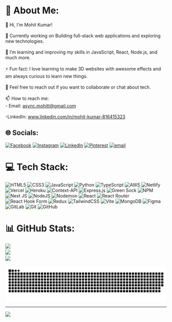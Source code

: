 # 💫 About Me:
👋 Hi, I'm Mohit Kumar!<br><br>🔭 Currently working on Building full-stack web applications and exploring new technologies.<br><br>🌱 I’m learning and improving my skills in JavaScript, React, Node.js, and much more.<br><br>⚡ Fun fact: I love learning to make 3D websites with awesome effects and am always curious to learn new things.<br><br>💬 Feel free to reach out if you want to collaborate or chat about tech.<br><br>📫 How to reach me:<br>- Email: async.mohitt@gmail.com<br><br>-LinkedIn: www.linkedin.com/in/mohit-kumar-816415323<br>


## 🌐 Socials:
[![Facebook](https://img.shields.io/badge/Facebook-%231877F2.svg?logo=Facebook&logoColor=white)](https://facebook.com/ransh.kumar.338) [![Instagram](https://img.shields.io/badge/Instagram-%23E4405F.svg?logo=Instagram&logoColor=white)](https://instagram.com/ransh_emperor) [![LinkedIn](https://img.shields.io/badge/LinkedIn-%230077B5.svg?logo=linkedin&logoColor=white)](https://linkedin.com/in/mohit-kumar-816415323) [![Pinterest](https://img.shields.io/badge/Pinterest-%23E60023.svg?logo=Pinterest&logoColor=white)](https://pinterest.com/ranshemperor) [![email](https://img.shields.io/badge/Email-D14836?logo=gmail&logoColor=white)](mailto:async.mohitt@gmail.com) 

# 💻 Tech Stack:
![HTML5](https://img.shields.io/badge/html5-%23E34F26.svg?style=for-the-badge&logo=html5&logoColor=white) ![CSS3](https://img.shields.io/badge/css3-%231572B6.svg?style=for-the-badge&logo=css3&logoColor=white) ![JavaScript](https://img.shields.io/badge/javascript-%23323330.svg?style=for-the-badge&logo=javascript&logoColor=%23F7DF1E) ![Python](https://img.shields.io/badge/python-3670A0?style=for-the-badge&logo=python&logoColor=ffdd54) ![TypeScript](https://img.shields.io/badge/typescript-%23007ACC.svg?style=for-the-badge&logo=typescript&logoColor=white) ![AWS](https://img.shields.io/badge/AWS-%23FF9900.svg?style=for-the-badge&logo=amazon-aws&logoColor=white) ![Netlify](https://img.shields.io/badge/netlify-%23000000.svg?style=for-the-badge&logo=netlify&logoColor=#00C7B7) ![Vercel](https://img.shields.io/badge/vercel-%23000000.svg?style=for-the-badge&logo=vercel&logoColor=white) ![Heroku](https://img.shields.io/badge/heroku-%23430098.svg?style=for-the-badge&logo=heroku&logoColor=white) ![Context-API](https://img.shields.io/badge/Context--Api-000000?style=for-the-badge&logo=react) ![Express.js](https://img.shields.io/badge/express.js-%23404d59.svg?style=for-the-badge&logo=express&logoColor=%2361DAFB) ![Green Sock](https://img.shields.io/badge/green%20sock-88CE02?style=for-the-badge&logo=greensock&logoColor=white) ![NPM](https://img.shields.io/badge/NPM-%23CB3837.svg?style=for-the-badge&logo=npm&logoColor=white) ![Next JS](https://img.shields.io/badge/Next-black?style=for-the-badge&logo=next.js&logoColor=white) ![NodeJS](https://img.shields.io/badge/node.js-6DA55F?style=for-the-badge&logo=node.js&logoColor=white) ![Nodemon](https://img.shields.io/badge/NODEMON-%23323330.svg?style=for-the-badge&logo=nodemon&logoColor=%BBDEAD) ![React](https://img.shields.io/badge/react-%2320232a.svg?style=for-the-badge&logo=react&logoColor=%2361DAFB) ![React Router](https://img.shields.io/badge/React_Router-CA4245?style=for-the-badge&logo=react-router&logoColor=white) ![React Hook Form](https://img.shields.io/badge/React%20Hook%20Form-%23EC5990.svg?style=for-the-badge&logo=reacthookform&logoColor=white) ![Redux](https://img.shields.io/badge/redux-%23593d88.svg?style=for-the-badge&logo=redux&logoColor=white) ![TailwindCSS](https://img.shields.io/badge/tailwindcss-%2338B2AC.svg?style=for-the-badge&logo=tailwind-css&logoColor=white) ![Vite](https://img.shields.io/badge/vite-%23646CFF.svg?style=for-the-badge&logo=vite&logoColor=white) ![MongoDB](https://img.shields.io/badge/MongoDB-%234ea94b.svg?style=for-the-badge&logo=mongodb&logoColor=white) ![Figma](https://img.shields.io/badge/figma-%23F24E1E.svg?style=for-the-badge&logo=figma&logoColor=white) ![GitLab](https://img.shields.io/badge/gitlab-%23181717.svg?style=for-the-badge&logo=gitlab&logoColor=white) ![Git](https://img.shields.io/badge/git-%23F05033.svg?style=for-the-badge&logo=git&logoColor=white) ![GitHub](https://img.shields.io/badge/github-%23121011.svg?style=for-the-badge&logo=github&logoColor=white)
# 📊 GitHub Stats:
![](https://github-readme-stats.vercel.app/api?username=lazyymohitt&theme=gotham&hide_border=false&include_all_commits=false&count_private=false)<br/>
![](https://nirzak-streak-stats.vercel.app/?user=lazyymohitt&theme=gotham&hide_border=false)<br/>
![](https://github-readme-stats.vercel.app/api/top-langs/?username=lazyymohitt&theme=gotham&hide_border=false&include_all_commits=false&count_private=false&layout=compact)

![snake gif](https://github.com/lazyymohitt/lazyymohitt/blob/output/github-snake-dark.svg)



---
[![](https://visitcount.itsvg.in/api?id=lazyymohitt&icon=7&color=9)](https://visitcount.itsvg.in)

<!-- Proudly created with GPRM ( https://gprm.itsvg.in ) -->
